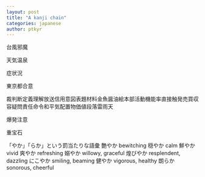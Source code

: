 ```yaml
---
layout: post
title: "A kanji chain"
categories: japanese
author: ptkyr
---
```


台風邪魔

天気温泉

症状況

東京都合意

裁判断定義理解放送信用意図表題材料金魚醤油絵本部活動機能率直接触発売買収容疑問責任命令和平気配置物価値段落雷雨天

爆発注意

重宝石

「やか」「らか」という罰当たりな語彙
艶やか bewitching
穏やか calm
鮮やか vivid
爽やか refreshing
嫋やか willowy, graceful
煌びやか resplendent, dazzling
にこやか smiling, beaming
健やか vigorous, healthy
朗らか sonorous, cheerful
